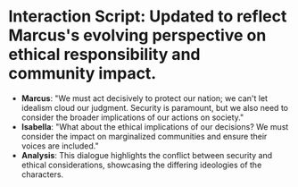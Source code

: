# Interaction Script: Updated to reflect Marcus's evolving perspective on ethical responsibility and community impact.
- **Marcus**: "We must act decisively to protect our nation; we can't let idealism cloud our judgment. Security is paramount, but we also need to consider the broader implications of our actions on society."
- **Isabella**: "What about the ethical implications of our decisions? We must consider the impact on marginalized communities and ensure their voices are included."
- **Analysis**: This dialogue highlights the conflict between security and ethical considerations, showcasing the differing ideologies of the characters.
